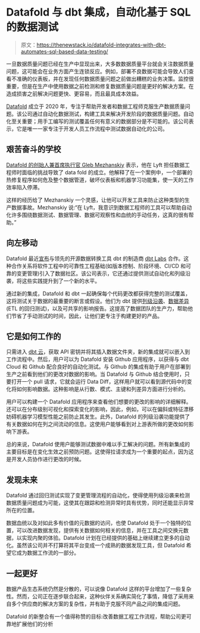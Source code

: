 # Datafold 与 dbt 集成，自动化基于 SQL 的数据测试

> 原文：<https://thenewstack.io/datafold-integrates-with-dbt-automates-sql-based-data-testing/>

一旦数据质量问题已经在生产中显现出来，大多数数据质量平台就会关注数据质量问题，这可能会在业务方面产生连锁反应。例如，部署不良数据可能会导致人们查看不准确的仪表板，并在发现任何数据质量问题之前做出糟糕的业务决策。监控很重要，但是在生产中使用数据之前检测和修复数据质量问题是更好的解决方案。在造成损害之前解决问题更快、更容易，而且最具成本效益。

[Datafold](https://www.datafold.com/) 成立于 2020 年，专注于帮助开发者和数据工程师克服生产数据质量问题。该公司通过自动化数据测试，构建工具来解决开发阶段的数据质量问题。自动化至关重要；用手工编写的测试覆盖任何有意义的数据部分是不可能的。该公司表示，它是唯一一家专注于开发人员工作流程中测试数据自动化的公司。

## 艰苦奋斗的学校

[Datafold 的创始人兼首席执行官 Gleb Mezhanskiy](https://www.linkedin.com/in/glebmezh) 表示，他在 Lyft 担任数据工程师时面临的挑战导致了 data fold 的成立。他解释了在一个案例中，一个部署的热修复程序如何危及整个数据管道，破坏仪表板和机器学习功能集，使一天的工作效率陷入停滞。

这样的经历给了 Mezhanskiy 一个灵感，让他可以开发工具来防止这种类型的生产数据事故。Mezhanskiy 说:“在 Lyft，我意识到数据工程师的工具可以帮助自动化许多围绕数据测试、数据管理、数据可观察性和血统的手动任务，这真的很有帮助。”

## 向左移动

Datafold 最近[宣布](https://www.datafold.com/blog/datafold-dbt-ship-better-data)与领先的开源数据转换工具 dbt 的制造商 [dbt Labs](https://www.getdbt.com/) 合作。这种合作关系将软件工程中的可靠性工程基础(如版本控制、阶段环境、CI/CD 和可靠的变更管理)引入了数据社区。该公司表示，它还通过提供测试自动化和列级沿袭，将这些实践提升到了一个新的水平。

通过新的集成，Datafold 和 dbt 一起确保每个代码更改都获得完整的测试覆盖，这将测试关于数据的最重要的断言或假设。他们为 dbt 提供[列级沿袭](https://www.datafold.com/column-level-lineage)、[数据差异](https://www.datafold.com/data-diff)(ETL 的回归测试)，以及可共享的影响报告。这提高了数据团队的生产力，帮助他们节省了手动测试的时间，因此，让他们更专注于构建更好的产品。

## 它是如何工作的

只需进入 [dbt 云](https://docs.getdbt.com/docs/dbt-cloud)，获取 API 密钥并将其插入数据文件夹，新的集成就可以嵌入到工作流程中。然后，用户可以为 Datafold 安装 Github 应用程序，以获得与 dbt Cloud 和 Github 配合良好的自动化测试。与 Github 的集成有助于用户在部署到生产之前看到他们的更改对数据的影响。当 Datafold 与 Github 结合使用时，只要打开一个 pull 请求，它就会运行 Data Diff，这样用户就可以看到源代码中的变化将如何影响数据。这种影响是从行数、模式、主键和列差异方面进行分析的。

用户可以构建一个 Datafold 应用程序来查看他们想要的更改的影响的详细解释。还可以在分布级别可视化和探索变化的影响，因此，例如，可以在偏斜或特征漂移妨碍机器学习模型性能之前防止其发生。此外，Datafold 的列级沿袭功能提供了有关数据如何在列之间流动的信息。这使用户能够看到对上游表所做的更改如何影响下游表。

总的来说，Datafold 使用户能够测试数据中难以手工解决的问题。所有新集成的主要目标是在变化生效之前预防问题。这使得拉请求成为一个重要的起点，因为这是开发人员协作进行更改的时候。

## 发现未来

Datafold 通过回归测试实现了变更管理流程的自动化，使得使用列级沿袭来检测数据质量问题成为可能，这使其在跟踪和检测异常时具有优势，同时还能显示异常所在的位置。

数据血统以及对如此多有价值的元数据的访问，也使 Datafold 处于一个独特的位置，可以改进数据发现，提供有关数据如何相关的信息，并在工具之间交换元数据，以实现内聚的体验。Datafold 计划在已经提供的基础上继续建立更多的自动化。虽然该公司并不打算将其平台变成一个成熟的数据发现工具，但 Datafold 希望它成为数据工作流的一部分。

## 一起更好

数据产品生态系统仍然是分散的，可以说像 Datafold 这样的平台增加了一些复杂性。然而，公司正在逐步联合起来，这种伙伴关系确实简化了事情，降低了采用来自多个供应商的解决方案的复杂性，并有助于克服不同产品之间的集成问题。

Datafold 的新整合有一个值得称赞的目标:改善数据工程工作流程，帮助公司更可靠地扩展他们的分析

<svg xmlns:xlink="http://www.w3.org/1999/xlink" viewBox="0 0 68 31" version="1.1"><title>Group</title> <desc>Created with Sketch.</desc></svg>